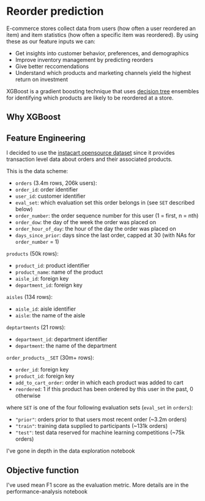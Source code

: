 # Reorder prediction
E-commerce stores collect data from users (how often a user reordered an item) and item statistics (how often a specific item was reordered). By using these as our feature inputs we can:
- Get insights into customer behavior, preferences, and demographics
- Improve inventory management by predicting reorders
- Give better reccomendations
- Understand which products and marketing channels yield the highest return on investment

XGBoost is a gradient boosting technique that uses [decision tree](http://scikit-learn.org/stable/modules/tree.html) ensembles for identifying which products are likely to be reordered at a store.

## Why XGBoost

## Feature Engineering
I decided to use the [instacart opensource dataset](https://tech.instacart.com/3-million-instacart-orders-open-sourced-d40d29ead6f2) since it provides transaction level data about orders and their associated products.

This is the data scheme:
* `orders` (3.4m rows, 206k users):
* `order_id`: order identifier
* `user_id`: customer identifier
* `eval_set`: which evaluation set this order belongs in (see `SET` described below)
* `order_number`: the order sequence number for this user (1 = first, n = nth)
* `order_dow`: the day of the week the order was placed on
* `order_hour_of_day`: the hour of the day the order was placed on
* `days_since_prior`: days since the last order, capped at 30 (with NAs for `order_number` = 1)

`products` (50k rows):
* `product_id`: product identifier
* `product_name`: name of the product
* `aisle_id`: foreign key
* `department_id`: foreign key

`aisles` (134 rows):
* `aisle_id`: aisle identifier
* `aisle`: the name of the aisle

`deptartments` (21 rows):
* `department_id`: department identifier
* `department`: the name of the department

`order_products__SET` (30m+ rows):
* `order_id`: foreign key
* `product_id`: foreign key
* `add_to_cart_order`: order in which each product was added to cart
* `reordered`: 1 if this product has been ordered by this user in the past, 0 otherwise

where `SET` is one of the four following evaluation sets (`eval_set` in `orders`):
* `"prior"`: orders prior to that users most recent order (~3.2m orders)
* `"train"`: training data supplied to participants (~131k orders)
* `"test"`: test data reserved for machine learning competitions (~75k orders)

I've gone in depth in the data exploration notebook <INSERT LINK>

## Objective function
I've used mean F1 score as the evaluation metric. More details are in the performance-analysis notebook <INSERT LINK>







